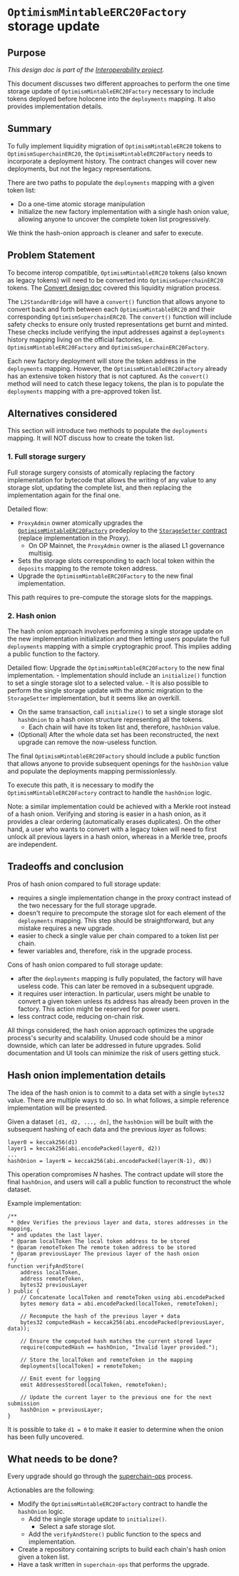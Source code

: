 # `OptimismMintableERC20Factory` storage update
## Purpose

*This design doc is part of the [Interoperability project](https://github.com/ethereum-optimism/optimism/issues/10899).*

This document discusses two different approaches to perform the one time storage update of `OptimismMintableERC20Factory` necessary to include tokens deployed before holocene into the `deployments` mapping. It also provides implementation details.

## Summary

To fully implement liquidity migration of `OptimismMintableERC20` tokens to `OptimismSuperchainERC20`, the `OptimismMintableERC20Factory` needs to incorporate a deployment history. The contract changes will cover new deployments, but not the legacy representations. 

There are two paths to populate the `deployments` mapping with a given token list:
- Do a one-time atomic storage manipulation
- Initialize the new factory implementation with a single hash onion value, allowing anyone to uncover the complete token list progressively.

We think the hash-onion approach is cleaner and safer to execute.


## Problem Statement

To become interop compatible, `OptimismMintableERC20` tokens (also known as legacy tokens) will need to be converted into `OptimismSuperchainERC20` tokens. The [Convert design doc](convert.md) covered this liquidity migration process.  

The `L2StandardBridge` will have a `convert()` function that allows anyone to convert back and forth between each `OptimismMintableERC20` and their corresponding `OptimismSuperchainERC20`. The `convert()` function will include safety checks to ensure only trusted representations get burnt and minted. These checks include verifying the input addresses against a `deployments` history mapping living on the official factories, i.e. `OptimismMintableERC20Factory` and `OptimismSuperchainERC20Factory`. 

Each new factory deployment will store the token address in the `deployments` mapping. However, the `OptimismMintableERC20Factory` already has an extensive token history that is not captured. As the `convert()` method will need to catch these legacy tokens, the plan is to populate the `deployments` mapping with a pre-approved token list.

## Alternatives considered

This section will introduce two methods to populate the `deployments` mapping. It will NOT discuss how to create the token list.

### 1. Full storage surgery
Full storage surgery consists of atomically replacing the factory implementation for bytecode that allows the writing of any value to any storage slot, updating the complete list, and then replacing the implementation again for the final one.

Detailed flow:
- `ProxyAdmin` owner atomically upgrades the [`OptimismMintableERC20Factory`](https://github.com/ethereum-optimism/optimism/blob/develop/packages/contracts-bedrock/src/universal/OptimismMintableERC20Factory.sol) predeploy to the [`StorageSetter` contract](https://github.com/ethereum-optimism/optimism/blob/develop/packages/contracts-bedrock/src/universal/StorageSetter.sol) (replace implementation in the Proxy).
	- On OP Mainnet, the `ProxyAdmin` owner is the aliased L1 governance multisig.
- Sets the storage slots corresponding to each local token within the `deposits` mapping to the remote token address.  
- Upgrade the `OptimismMintableERC20Factory` to the new final implementation.

This path requires to pre-compute the storage slots for the mappings.

### 2. Hash onion
The hash onion approach involves performing a single storage update on the new implementation initialization and then letting users populate the full `deployments` mapping with a simple cryptographic proof. This implies adding a public function to the factory.

Detailed flow:
Upgrade the `OptimismMintableERC20Factory` to the new final implementation.
	- Implementation should include an `initialize()` function to set a single storage slot to a selected value.
	- It is also possible to perform the single storage update with the atomic migration to the `StorageSetter` implementation, but it seems like an overkill.
- On the same transaction, call `initialize()` to set a single storage slot `hashOnion` to a hash onion structure representing all the tokens.
    - Each chain will have its token list and, therefore, `hashOnion` value.
- (Optional) After the whole data set has been reconstructed, the next upgrade can remove the now-useless function.

The final `OptimismMintableERC20Factory` should include a public function that allows anyone to provide subsequent openings for the `hashOnion` value and populate the deployments mapping permissionlessly. 

To execute this path, it is necessary to modify the `OptimismMintableERC20Factory` contract to handle the `hashOnion` logic.

Note: a similar implementation could be achieved with a Merkle root instead of a hash onion. Verifying and storing is easier in a hash onion, as it provides a clear ordering (automatically erases duplicates). On the other hand, a user who wants to convert with a legacy token will need to first unlock all previous layers in a hash onion, whereas in a Merkle tree, proofs are independent.

## Tradeoffs and conclusion
Pros of hash onion compared to full storage update:
- requires a single implementation change in the proxy contract instead of the two necessary for the full storage upgrade.
- doesn't require to precompute the storage slot for each element of the `deployments` mapping. This step should be straightforward, but any mistake requires a new upgrade.
- easier to check a single value per chain compared to a token list per chain. 
- fewer variables and, therefore, risk in the upgrade process.

Cons of hash onion compared to full storage update:
- after the `deployments` mapping is fully populated, the factory will have useless code. This can later be removed in a subsequent upgrade.
- it requires user interaction. In particular, users might be unable to convert a given token unless its address has already been proven in the factory. This action might be reserved for power users.
- less contract code, reducing on-chain risk.

All things considered, the hash onion approach optimizes the upgrade process's security and scalability. Unused code should be a minor downside, which can later be addressed in future upgrades. Solid documentation and UI tools can minimize the risk of users getting stuck. 

## Hash onion implementation details
The idea of the hash onion is to commit to a data set with a single `bytes32` value. There are multiple ways to do so. In what follows, a simple reference implementation will be presented.

Given a dataset `[d1, d2, ..., dn]`, the `hashOnion` will be built with the subsequent hashing of each data and the previous *layer* as follows:
```
layer0 = keccak256(d1)
layer1 = keccak256(abi.encodePacked(layer0, d2))
...
hashOnion = layerN = keccak256(abi.encodePacked(layer(N-1), dN))
```

This operation compromises $N$ hashes. 
The contract update will store the final `hashOnion`, and users will call a public function to reconstruct the whole dataset.

Example implementation:
```solidity
/**
 * @dev Verifies the previous layer and data, stores addresses in the mapping,
 * and updates the last layer.
 * @param localToken The local token address to be stored
 * @param remoteToken The remote token address to be stored
 * @param previousLayer The previous layer of the hash onion
 */
function verifyAndStore(
	address localToken,
	address remoteToken,
	bytes32 previousLayer
) public {
	// Concatenate localToken and remoteToken using abi.encodePacked
	bytes memory data = abi.encodePacked(localToken, remoteToken);

	// Recompute the hash of the previous layer + data
	bytes32 computedHash = keccak256(abi.encodePacked(previousLayer, data));

	// Ensure the computed hash matches the current stored layer
	require(computedHash == hashOnion, "Invalid layer provided.");

	// Store the localToken and remoteToken in the mapping
	deployments[localToken] = remoteToken;

	// Emit event for logging
	emit AddressesStored(localToken, remoteToken);

	// Update the current layer to the previous one for the next submission
	hashOnion = previousLayer;
}
```

It is possible to take `d1 = 0` to make it easier to determine when the onion has been fully uncovered.

## What needs to be done?

Every upgrade should go through the [superchain-ops](https://github.com/ethereum-optimism/superchain-ops) process. 

Actionables are the following:
- Modify the `OptimismMintableERC20Factory` contract to handle the `hashOnion` logic.
	- Add the single storage update to `initialize()`.
		- Select a safe storage slot.
	- Add the `verifyAndStore()` public function to the specs and implementation.
- Create a repository containing scripts to build each chain's hash onion given a token list. 
- Have a task written in `superchain-ops` that performs the upgrade. 